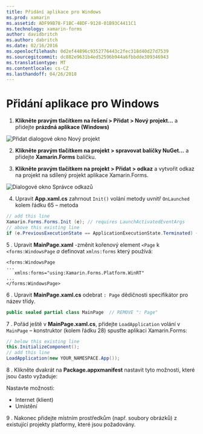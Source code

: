 ```yaml
---
title: Přidání aplikace pro Windows
ms.prod: xamarin
ms.assetid: ADF99B78-F1BC-48DF-9128-01B93C4411C1
ms.technology: xamarin-forms
author: davidbritch
ms.author: dabritch
ms.date: 02/16/2016
ms.openlocfilehash: 0d2ef44896c9352776443c2fec318d40d27d7539
ms.sourcegitcommit: dc882e9631b4ed52596b944a6fbbdde309346943
ms.translationtype: MT
ms.contentlocale: cs-CZ
ms.lasthandoff: 04/26/2018
---
```

# <a name="adding-a-windows-app"></a>Přidání aplikace pro Windows


1. **Klikněte pravým tlačítkem na řešení > Přidat > Nový projekt...**  a přidejte **prázdná aplikace (Windows)**

 ![](tablet-images/add-wu.png "Přidat dialogové okno Nový projekt")

2. **Klikněte pravým tlačítkem na projekt > spravovat balíčky NuGet...**  a přidejte **Xamarin.Forms** balíčku.

3. **Klikněte pravým tlačítkem na projekt > Přidat > odkaz** a vytvořit odkaz na projekt na sdílený projekt aplikace Xamarin.Forms.

  ![](tablet-images/addref.png "Dialogové okno Správce odkazů")

4. Upravit **App.xaml.cs** zahrnout `Init()` volání metody uvnitř `OnLaunched` kolem řádku 65 – metoda

```csharp
// add this line
Xamarin.Forms.Forms.Init (e); // requires LaunchActivatedEventArgs
// above this existing line
if (e.PreviousExecutionState == ApplicationExecutionState.Terminated) {}
```

 5 . Upravit **MainPage.xaml** -změnit kořenový element `<Page` k `<forms:WindowsPage` *a* definovat `xmlns:forms` který používá:

```xaml
<forms:WindowsPage
...
   xmlns:forms="using:Xamarin.Forms.Platform.WinRT"
...
</forms:WindowsPage>
```


 6 . Upravit **MainPage.xaml.cs** odebrat `: Page` dědičnosti specifikátor pro název třídy.

```csharp
public sealed partial class MainPage  // REMOVE ": Page"
```

 7 . Pořád ještě v **MainPage.xaml.cs**, přidejte `LoadApplication` volání v `MainPage` – konstruktor (kolem řádku 28) spusťte aplikaci Xamarin.Forms:

```csharp
// below this existing line
this.InitializeComponent();
// add this line
LoadApplication(new YOUR_NAMESPACE.App());
```

8 . Klikněte dvakrát na **Package.appxmanifest** nastavit tyto možnosti, které jsou často vyžaduje:

  Nastavte možnosti:

  * Internet (klient)
  * Umístění

9 . Nakonec přidejte místním prostředkům (např. soubory obrázků) z existující projekty platformy, které jsou požadovány.

